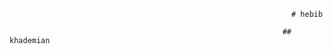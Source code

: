 
                                                                   # hebib

                                                                 ## khademian
                                                                 
                                                                 
